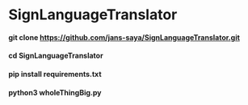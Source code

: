 # SignLanguageTranslator

#### git clone https://github.com/jans-saya/SignLanguageTranslator.git
#### cd SignLanguageTranslator
#### pip install requirements.txt
#### python3 wholeThingBig.py
